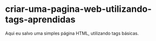 # criar-uma-pagina-web-utilizando-tags-aprendidas
 Aqui eu salvo uma simples página HTML, utilizando tags básicas.
